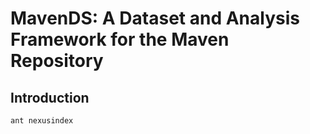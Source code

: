 
# MavenDS: A Dataset and Analysis Framework for the Maven Repository

## Introduction


    ant nexusindex

